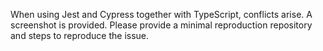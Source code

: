 When using Jest and Cypress together with TypeScript, conflicts arise. A screenshot is provided. Please provide a minimal reproduction repository and steps to reproduce the issue.
